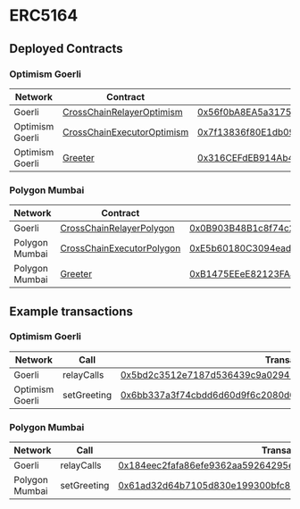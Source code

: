 # ERC5164

## Deployed Contracts

### Optimism Goerli

| Network         | Contract                                                                     | Address                                                                                                                               |
| --------------- | ---------------------------------------------------------------------------- | ------------------------------------------------------------------------------------------------------------------------------------- |
| Goerli          | [CrossChainRelayerOptimism](./src/relayers/CrossChainRelayerOptimism.sol)    | [0x56f0bA8EA5a317521057722f94b714Ca6A0373C4](https://goerli.etherscan.io/address/0x56f0bA8EA5a317521057722f94b714Ca6A0373C4)          |
| Optimism Goerli | [CrossChainExecutorOptimism](./src/executors/CrossChainExecutorOptimism.sol) | [0x7f13836f80E1db095f97365B743d2CaB8Fac0b02](https://goerli-optimism.etherscan.io/address/0x7f13836f80E1db095f97365B743d2CaB8Fac0b02) |
| Optimism Goerli | [Greeter](./test/Greeter.sol)                                                | [0x316CEFdEB914Ab4E88e7C59b59Fd01d53624165d](https://goerli-optimism.etherscan.io/address/0x316CEFdEB914Ab4E88e7C59b59Fd01d53624165d) |

### Polygon Mumbai

| Network        | Contract                                                                   | Address                                                                                                                         |
| -------------- | -------------------------------------------------------------------------- | ------------------------------------------------------------------------------------------------------------------------------- |
| Goerli         | [CrossChainRelayerPolygon](./src/relayers/CrossChainRelayerPolygon.sol)    | [0x0B903B48B1c8f74c26425Ff04bD9241c1Ff4B804](https://goerli.etherscan.io/address/0x0B903B48B1c8f74c26425Ff04bD9241c1Ff4B804)    |
| Polygon Mumbai | [CrossChainExecutorPolygon](./src/executors/CrossChainExecutorPolygon.sol) | [0xE5b60180C3094ead8E4e793c13e7A53C5623b77C](https://mumbai.polygonscan.com/address/0xE5b60180C3094ead8E4e793c13e7A53C5623b77C) |
| Polygon Mumbai | [Greeter](./test/Greeter.sol)                                              | [0xB1475EEeE82123FAa4f611f0a78b4E62e802aECE](https://mumbai.polygonscan.com/address/0xB1475EEeE82123FAa4f611f0a78b4E62e802aECE) |

## Example transactions

### Optimism Goerli

| Network         | Call        | Transaction hash                                                                                                                                                                 |
| --------------- | ----------- | -------------------------------------------------------------------------------------------------------------------------------------------------------------------------------- |
| Goerli          | relayCalls  | [0x5bd2c3512e7187d536439c9a029411cd38ae327de960407c8f7f2d625c389f5f](https://goerli.etherscan.io/tx/0x5bd2c3512e7187d536439c9a029411cd38ae327de960407c8f7f2d625c389f5f)          |
| Optimism Goerli | setGreeting | [0x6bb337a3f74cbdd6d60d9f6c2080d003f4938092444ca72089466d6aa596b3de](https://goerli-optimism.etherscan.io/tx/0x6bb337a3f74cbdd6d60d9f6c2080d003f4938092444ca72089466d6aa596b3de) |

### Polygon Mumbai

| Network        | Call        | Transaction hash                                                                                                                                                           |
| -------------- | ----------- | -------------------------------------------------------------------------------------------------------------------------------------------------------------------------- |
| Goerli         | relayCalls  | [0x184eec2fafa86efe9362aa59264295e306ae718a64472eb2f8ab7ce421bf949f](https://goerli.etherscan.io/tx/0x184eec2fafa86efe9362aa59264295e306ae718a64472eb2f8ab7ce421bf949f)    |
| Polygon Mumbai | setGreeting | [0x61ad32d64b7105d830e199300bfc8d119fa78deb831c3fa79d1bea0cc0869176](https://mumbai.polygonscan.com/tx/0x61ad32d64b7105d830e199300bfc8d119fa78deb831c3fa79d1bea0cc0869176) |
